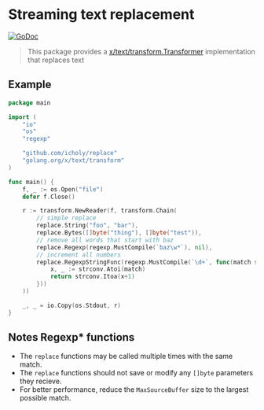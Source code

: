 # Streaming text replacement

[![GoDoc](https://godoc.org/github.com/icholy/replace?status.svg)](https://godoc.org/github.com/icholy/replace)

> This package provides a [x/text/transform.Transformer](https://godoc.org/golang.org/x/text/transform#Transformer)
> implementation that replaces text

## Example

``` go
package main

import (
	"io"
	"os"
	"regexp"

	"github.com/icholy/replace"
	"golang.org/x/text/transform"
)

func main() {
	f, _ := os.Open("file")
	defer f.Close()

	r := transform.NewReader(f, transform.Chain(
		// simple replace
		replace.String("foo", "bar"),
		replace.Bytes([]byte("thing"), []byte("test")),
		// remove all words that start with baz
		replace.Regexp(regexp.MustCompile(`baz\w*`), nil),
		// increment all numbers
		replace.RegexpStringFunc(regexp.MustCompile(`\d+`, func(match string) string {
			x, _ := strconv.Atoi(match)
			return strconv.Itoa(x+1)
		}))
	))

	_, _ = io.Copy(os.Stdout, r)
}
```

## Notes Regexp* functions

* The `replace` functions may be called multiple times with the same match.
* The `replace` functions should not save or modify any `[]byte` parameters they recieve.
* For better performance, reduce the `MaxSourceBuffer` size to the largest possible match.